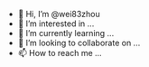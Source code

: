 - 👋 Hi, I’m @wei83zhou
- 👀 I’m interested in ...
- 🌱 I’m currently learning ...
- 💞️ I’m looking to collaborate on ...
- 📫 How to reach me ...

<!---
wei83zhou/wei83zhou is a ✨ special ✨ repository because its `README.md` (this file) appears on your GitHub profile.
You can click the Preview link to take a look at your changes.
--->
